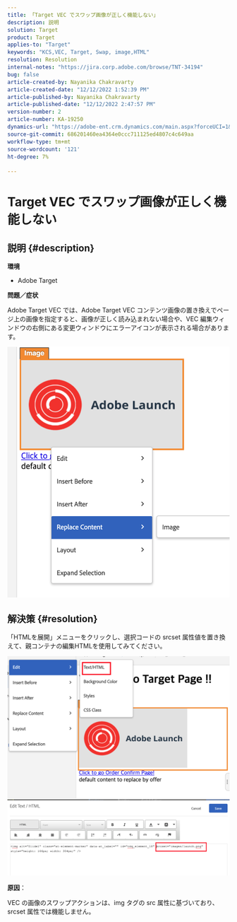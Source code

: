 ```yaml
---
title: 「Target VEC でスワップ画像が正しく機能しない」
description: 説明
solution: Target
product: Target
applies-to: "Target"
keywords: "KCS,VEC, Target, Swap, image,HTML"
resolution: Resolution
internal-notes: "https://jira.corp.adobe.com/browse/TNT-34194"
bug: false
article-created-by: Nayanika Chakravarty
article-created-date: "12/12/2022 1:52:39 PM"
article-published-by: Nayanika Chakravarty
article-published-date: "12/12/2022 2:47:57 PM"
version-number: 2
article-number: KA-19250
dynamics-url: "https://adobe-ent.crm.dynamics.com/main.aspx?forceUCI=1&pagetype=entityrecord&etn=knowledgearticle&id=2d222139-247a-ed11-81ac-6045bd006b25"
source-git-commit: 686201460ea4364e0ccc711125ed4807c4c649aa
workflow-type: tm+mt
source-wordcount: '121'
ht-degree: 7%

---
```


# Target VEC でスワップ画像が正しく機能しない

## 説明 {#description}


<b>環境</b>

- Adobe Target

<b>問題／症状</b>

Adobe Target VEC では、Adobe Target VEC コンテンツ画像の置き換えでページ上の画像を指定すると、画像が正しく読み込まれない場合や、VEC 編集ウィンドウの右側にある変更ウィンドウにエラーアイコンが表示される場合があります。

![](assets/___2f222139-247a-ed11-81ac-6045bd006b25___.png)




## 解決策 {#resolution}




「HTMLを展開」メニューをクリックし、選択コードの srcset 属性値を置き換えて、親コンテナの編集HTMLを使用してみてください。



![](assets/0776b561-36c2-ec11-983e-0022480ab970.png)![](assets/e63bb087-36c2-ec11-983e-0022480ab970.png)



<b>原因</b>：



VEC の画像のスワップアクションは、img タグの src 属性に基づいており、 srcset 属性では機能しません。
